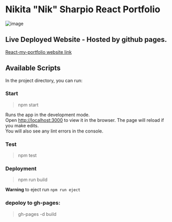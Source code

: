 # Nikita "Nik" Sharpio React Portfolio

![image](https://user-images.githubusercontent.com/67552318/185777728-2e87944a-d6c9-4a51-a70e-0ad7ee5b2961.png)

## Live Deployed Website - Hosted by github pages.
[React-my-portfolio website link](https//www.niksharpkings.github.io/React-My-Portfolio/)


## Available Scripts

In the project directory, you can run:

### Start
> npm start

Runs the app in the development mode.<br />
Open [http://localhost:3000](http://localhost:3000) to view it in the browser.
The page will reload if you make edits.<br />
You will also see any lint errors in the console.

### Test
> npm test

### Deployment
> npm run build

__Warning__ to eject run `npm run eject`

### depoloy to gh-pages:
> gh-pages -d build
